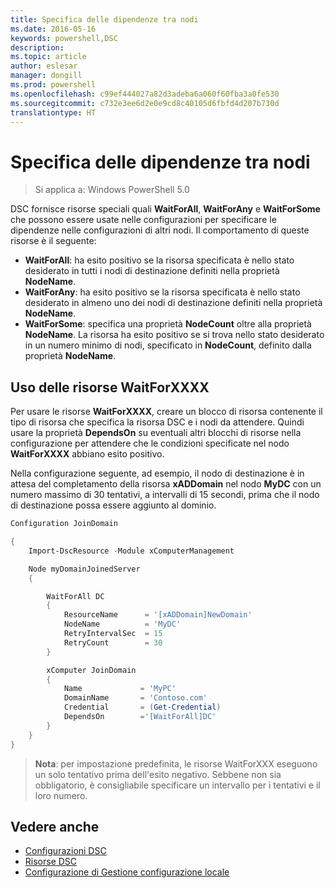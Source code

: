 ```yaml
---
title: Specifica delle dipendenze tra nodi
ms.date: 2016-05-16
keywords: powershell,DSC
description: 
ms.topic: article
author: eslesar
manager: dongill
ms.prod: powershell
ms.openlocfilehash: c99ef444027a82d3adeba6a060f60fba3a0fe530
ms.sourcegitcommit: c732e3ee6d2e0e9cd8c40105d6fbfd4d207b730d
translationtype: HT
---
```

# <a name="specifying-cross-node-dependencies"></a>Specifica delle dipendenze tra nodi

> Si applica a: Windows PowerShell 5.0

DSC fornisce risorse speciali quali **WaitForAll**, **WaitForAny** e **WaitForSome** che possono essere usate nelle configurazioni per specificare le dipendenze nelle configurazioni di altri nodi. Il comportamento di queste risorse è il seguente:

* **WaitForAll**: ha esito positivo se la risorsa specificata è nello stato desiderato in tutti i nodi di destinazione definiti nella proprietà **NodeName**.
* **WaitForAny**: ha esito positivo se la risorsa specificata è nello stato desiderato in almeno uno dei nodi di destinazione definiti nella proprietà **NodeName**.
* **WaitForSome**: specifica una proprietà **NodeCount** oltre alla proprietà **NodeName**. La risorsa ha esito positivo se si trova nello stato desiderato in un numero minimo di nodi, specificato in **NodeCount**, definito dalla proprietà **NodeName**. 

## <a name="using-waitforxxxx-resources"></a>Uso delle risorse WaitForXXXX

Per usare le risorse **WaitForXXXX**, creare un blocco di risorsa contenente il tipo di risorsa che specifica la risorsa DSC e i nodi da attendere. Quindi usare la proprietà **DependsOn** su eventuali altri blocchi di risorse nella configurazione per attendere che le condizioni specificate nel nodo **WaitForXXXX** abbiano esito positivo.

Nella configurazione seguente, ad esempio, il nodo di destinazione è in attesa del completamento della risorsa **xADDomain** nel nodo **MyDC** con un numero massimo di 30 tentativi, a intervalli di 15 secondi, prima che il nodo di destinazione possa essere aggiunto al dominio.

```PowerShell
Configuration JoinDomain

{
    Import-DscResource -Module xComputerManagement

    Node myDomainJoinedServer
    {

        WaitForAll DC
        {
            ResourceName      = '[xADDomain]NewDomain'
            NodeName          = 'MyDC'
            RetryIntervalSec  = 15
            RetryCount        = 30
        }

        xComputer JoinDomain
        {
            Name             = 'MyPC'
            DomainName       = 'Contoso.com'
            Credential       = (Get-Credential)
            DependsOn        ='[WaitForAll]DC'
        }
    }
}
```

>**Nota**: per impostazione predefinita, le risorse WaitForXXX eseguono un solo tentativo prima dell'esito negativo. Sebbene non sia obbligatorio, è consigliabile specificare un intervallo per i tentativi e il loro numero.

## <a name="see-also"></a>Vedere anche
* [Configurazioni DSC](configurations.md)
* [Risorse DSC](resources.md)
* [Configurazione di Gestione configurazione locale](metaConfig.md)


